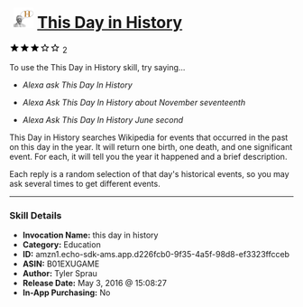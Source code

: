 # &nbsp;<img src="skill_icon" alt="This Day in History icon" width="36"> [This Day in History](http://alexa.amazon.com/#skills/amzn1.echo-sdk-ams.app.d226fcb0-9f35-4a5f-98d8-ef3323ffcceb)
![3 stars](../../images/ic_star_black_18dp_1x.png)![3 stars](../../images/ic_star_black_18dp_1x.png)![3 stars](../../images/ic_star_black_18dp_1x.png)![3 stars](../../images/ic_star_border_black_18dp_1x.png)![3 stars](../../images/ic_star_border_black_18dp_1x.png) 2

To use the This Day in History skill, try saying...

* *Alexa ask This Day In History*

* *Alexa Ask This Day In History about November seventeenth*

* *Alexa Ask This Day In History June second*

This Day in History searches Wikipedia for events that occurred in the past on this day in the year. It will return one birth, one death, and one significant event. For each, it will tell you the year it happened and a brief description. 

Each reply is a random selection of that day's historical events, so you may ask several times to get different events.

***

### Skill Details

* **Invocation Name:** this day in history
* **Category:** Education
* **ID:** amzn1.echo-sdk-ams.app.d226fcb0-9f35-4a5f-98d8-ef3323ffcceb
* **ASIN:** B01EXUGAME
* **Author:** Tyler Sprau
* **Release Date:** May 3, 2016 @ 15:08:27
* **In-App Purchasing:** No
